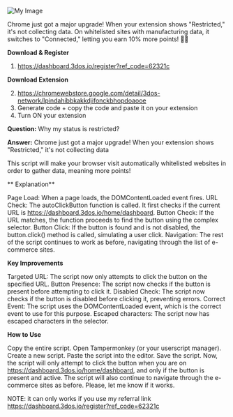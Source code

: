 ![My Image](https://cdn.prod.website-files.com/6082e25f5b0042c8e09d3661/62441e8232059e3a736dfecb_3dos_logo_big%20%E2%80%93%204.svg)

Chrome just got a major upgrade! When your extension shows "Restricted," it's not collecting data. On whitelisted sites with manufacturing data, it switches to "Connected," letting you earn 10% more points! 🚀🔥

**Download & Register**
1. https://dashboard.3dos.io/register?ref_code=62321c

**Download Extension**

2. https://chromewebstore.google.com/detail/3dos-network/lpindahibbkakkdjifonckbhopdoaooe
3. Generate code + copy the code and paste it on your extension
4. Turn ON your extension

**Question:**
Why my status is restricted?

**Answer:**
Chrome just got a major upgrade! When your extension shows "Restricted," it's not collecting data

This script will make your browser visit automatically whitelisted websites in order to gather data, meaning more points!

**
Explanation**

Page Load: When a page loads, the DOMContentLoaded event fires.
URL Check: The autoClickButton function is called. It first checks if the current URL is https://dashboard.3dos.io/home/dashboard.
Button Check: If the URL matches, the function proceeds to find the button using the complex selector.
Button Click: If the button is found and is not disabled, the button.click() method is called, simulating a user click.
Navigation: The rest of the script continues to work as before, navigating through the list of e-commerce sites.

**Key Improvements**

Targeted URL: The script now only attempts to click the button on the specified URL.
Button Presence: The script now checks if the button is present before attempting to click it.
Disabled Check: The script now checks if the button is disabled before clicking it, preventing errors.
Correct Event: The script uses the DOMContentLoaded event, which is the correct event to use for this purpose.
Escaped characters: The script now has escaped characters in the selector.

**How to Use**

Copy the entire script.
Open Tampermonkey (or your userscript manager).
Create a new script.
Paste the script into the editor.
Save the script.
Now, the script will only attempt to click the button when you are on https://dashboard.3dos.io/home/dashboard, and only if the button is present and active. The script will also continue to navigate through the e-commerce sites as before. Please, let me know if it works.


NOTE: it can only works if you use my referral link
https://dashboard.3dos.io/register?ref_code=62321c
